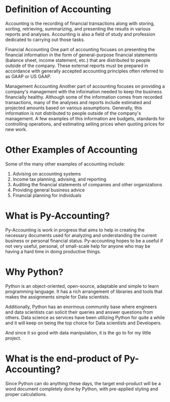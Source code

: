 # Definition of Accounting
Accounting is the recording of financial transactions along with storing, sorting, retrieving, summarizing, and presenting the results in various reports and analyses. Accounting is also a field of study and profession dedicated to carrying out those tasks.

Financial Accounting
One part of accounting focuses on presenting the financial information in the form of general-purpose financial statements (balance sheet, income statement, etc.) that are distributed to people outside of the company. These external reports must be prepared in accordance with generally accepted accounting principles often referred to as GAAP or US GAAP.

Management Accounting
Another part of accounting focuses on providing a company's management with the information needed to keep the business financially healthy. Although some of the information comes from recorded transactions, many of the analyses and reports include estimated and projected amounts based on various assumptions. Generally, this information is not distributed to people outside of the company's management. A few examples of this information are budgets, standards for controlling operations, and estimating selling prices when quoting prices for new work.

# Other Examples of Accounting
Some of the many other examples of accounting include:

1. Advising on accounting systems
2. Income tax planning, advising, and reporting
3. Auditing the financial statements of companies and other organizations
4. Providing general business advice
5. Financial planning for individuals

# What is Py-Accounting?
Py-Accounting is work in progress that aims to help in creating the necessary documents used for analyzing and understanding the current business or personal financial status. Py-accounting hopes to be a useful if not very useful, personal, of small-scale help for anyone who may be having a hard time in doing productive things. 

# Why Python?
Python is an object-oriented, open-source, adaptable and simple to learn programming language. It has a rich arrangement of libraries and tools that makes the assignments simple for Data scientists.

Additionally, Python has an enormous community base where engineers and data scientists can solicit their queries and answer questions from others. Data science as services have been utilizing Python for quite a while and it will keep on being the top choice for Data scientists and Developers.

And since it so good with data manipulation, it is the go to for my little project.

# What is the end-product of Py-Accounting?
Since Python can do anything these days, the target end-product will be a word document completely done by Python, with pre-applied styling and proper calculations. 